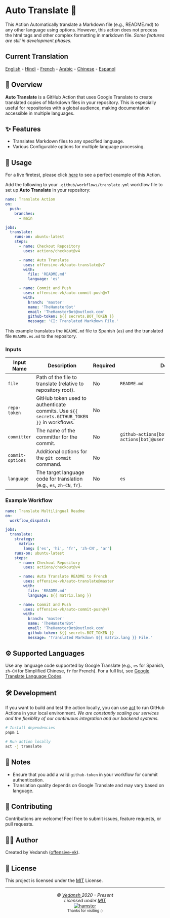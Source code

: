 # Auto Translate 📘

This Action Automatically translate a Markdown file (e.g., README.md) to any other language using options. However, this action does not process the html tags and other complex formatting in markdown file. *Some features are still in development phases.*

## Current Translation

[English](./README.md) - [Hindi](./README.hi.md) - [French](./README.fr.md) - [Arabic](./README.ar.md) - [Chinese](./README.zh-CN.md) - [Espanol](./README.es.md)

## 📖 Overview

**Auto Translate** is a GitHub Action that uses Google Translate to create translated copies of Markdown files in your repository. This is especially useful for repositories with a global audience, making documentation accessible in multiple languages.

## ✨ Features

- Translates Markdown files to any specified language.
- Various Configurable options for multiple language processing.

## 🚀 Usage

For a live firetest, please click [here](https://github.com/offensive-vk/auto-translate/tree/master/.github/workflows/test.yml) to see a perfect example of this Action.

Add the following to your `.github/workflows/translate.yml` workflow file to set up **Auto Translate** in your repository:

```yaml
name: Translate Action
on:
  push:
    branches:
      - main

jobs:
  translate:
    runs-on: ubuntu-latest
    steps:
      - name: Checkout Repository
        uses: actions/checkout@v4

      - name: Auto Translate
        uses: offensive-vk/auto-translate@v7
        with:
          file: 'README.md'
          language: 'es'

      - name: Commit and Push
        uses: offensive-vk/auto-commit-push@v7
        with: 
          branch: 'master'
          name: 'TheHamsterBot'
          email: 'TheHamsterBot@outlook.com'
          github-token: ${{ secrets.BOT_TOKEN }}
          message: 'CI: Translated Markdown File.'
```

This example translates the `README.md` file to Spanish (`es`) and the translated file `README.es.md` to the repository.

### Inputs

| Input Name       | Description                                                                                  | Required | Default                                 |
|------------------|----------------------------------------------------------------------------------------------|----------|-----------------------------------------|
| `file`           | Path of the file to translate (relative to repository root). | No | `README.md` |
| `repo-token`   | GitHub token used to authenticate commits. Use `${{ secrets.GITHUB_TOKEN }}` in workflows.  | No | |
| `committer`      | The name of the committer for the commit. | No | `github-actions[bot] <github-actions[bot]@users.noreply.github.com>` |
| `commit-options` | Additional options for the `git commit` command. | No | |
| `language`       | The target language code for translation (e.g., `es`, `zh-CN`, `fr`). | No | `es` |

### Example Workflow

```yaml
name: Translate Multilingual Readme
on:
  workflow_dispatch:

jobs:
  translate:
    strategy:
      matrix:
        lang: ['es', 'hi', 'fr', 'zh-CN', 'ar']
    runs-on: ubuntu-latest
    steps:
      - name: Checkout Repository
        uses: actions/checkout@v4

      - name: Auto Translate README to French
        uses: offensive-vk/auto-translate@master
        with:
          file: 'README.md'
          language: ${{ matrix.lang }}

      - name: Commit and Push
        uses: offensive-vk/auto-commit-push@v7
        with: 
          branch: 'master'
          name: 'TheHamsterBot'
          email: 'TheHamsterBot@outlook.com'
          github-token: ${{ secrets.BOT_TOKEN }}
          message: 'Translated Markdown ${{ matrix.lang }} File.'
```

## ⚙️ Supported Languages

Use any language code supported by Google Translate (e.g., `es` for Spanish, `zh-CN` for Simplified Chinese, `fr` for French). For a full list, see [Google Translate Language Codes](https://cloud.google.com/translate/docs/languages).

## 🛠 Development

If you want to build and test the action locally, you can use [act](https://github.com/nektos/act) to run GitHub Actions in your local environment. *We are constantly scaling our services and the flexiblity of our continuous integration and our backend systems.*

```bash
# Install dependencies
pnpm i

# Run action locally
act -j translate
```

## 📝 Notes

- Ensure that you add a valid `github-token` in your workflow for commit authentication.
- Translation quality depends on Google Translate and may vary based on language.

## 🤝 Contributing

Contributions are welcome! Feel free to submit issues, feature requests, or pull requests.

## 🧑‍💻 Author

Created by Vedansh ([offensive-vk](https://github.com/offensive-vk)).

## 📜 License

This project is licensed under the [MIT](LICENSE) License.

***

<p align="center">
  <i>&copy; <a href="https://github.com/offensive-vk/">Vedansh </a> 2020 - Present</i><br>
  <i>Licensed under <a href="https://github.com/offensive-vk/auto-translate?tab=MIT-1-ov-file">MIT</a></i><br>
  <a href="https://github.com/TheHamsterBot"><img src="https://i.ibb.co/4KtpYxb/octocat-clean-mini.png" alt="hamster"/></a><br>
  <sup>Thanks for visiting :)</sup>
</p>